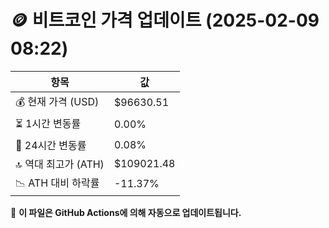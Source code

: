 # 🪙 비트코인 가격 업데이트 (2025-02-09 08:22)

| 항목                | 값 |
|--------------------|----------------|
| 💰 현재 가격 (USD) | $96630.51 |
| ⏳ 1시간 변동률    | 0.00% |
| 📆 24시간 변동률   | 0.08% |
| 🔝 역대 최고가 (ATH) | $109021.48 |
| 📉 ATH 대비 하락률 | -11.37% |

🔄 **이 파일은 GitHub Actions에 의해 자동으로 업데이트됩니다.**
